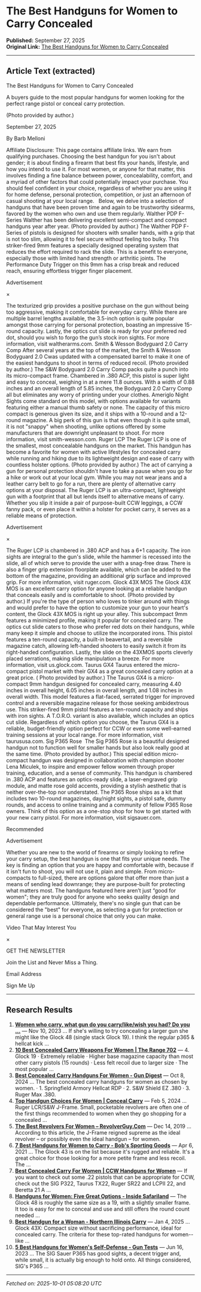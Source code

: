 # The Best Handguns for Women to Carry Concealed

**Published:** September 27, 2025  
**Original Link:** [The Best Handguns for Women to Carry Concealed](https://www.shootingtimes.com/editorial/best-handguns-women-carry-concealed/536515)

---

## Article Text (extracted)

The Best Handguns for Women to Carry Concealed

A buyers guide to the most popular handguns for women looking for the perfect range pistol or conceal carry protection.

 (Photo provided by author.)

September 27, 2025

By Barb Melloni

Affiliate Disclosure: This page contains affiliate links. We earn from qualifying purchases.
Choosing the best handgun for you isn't about gender; it is about finding a firearm that best fits your hands, lifestyle, and how you intend to use it. For most women, or anyone for that matter, this involves finding a fine balance between power, concealability, comfort, and a myriad of other factors that could potentially impact your purchase. You should feel confident in your choice, regardless of whether you are using it for home defense, personal protection, competition, or just an afternoon of casual shooting at your local range.   Below, we delve into a selection of handguns that have been proven time and again to be trustworthy sidearms, favored by the women who own and use them regularly.
Walther PDP F-Series
Walther has been delivering excellent semi-compact and compact handguns year after year. (Photo provided by author.)
The Walther PDP F-Series of pistols is designed for shooters with smaller hands, with a grip that is not too slim, allowing it to feel secure without feeling too bulky. This striker-fired 9mm features a specially designed operating system that reduces the effort required to rack the slide. This is a benefit to everyone, especially those with limited hand strength or arthritic joints. The Performance Duty Trigger on this 9mm has a crisp break and reduced reach, ensuring effortless trigger finger placement.

Advertisement

×

The texturized grip provides a positive purchase on the gun without being too aggressive, making it comfortable for everyday carry. While there are multiple barrel lengths available, the 3.5-inch option is quite popular amongst those carrying for personal protection, boasting an impressive 15-round capacity. Lastly, the optics cut slide is ready for your preferred red dot, should you wish to forgo the gun’s stock iron sights. For more information, visit waltherarms.com.
Smith & Wesson Bodyguard 2.0 Carry Comp
After several years at the top of the market, the Smith & Wesson Bodyguard 2.0 Cwas updated with a compensated barrel to make it one of the easiest handguns to shoot in terms of reduced recoil. (Photo provided by author.)
The S&W Bodyguard 2.0 Carry Comp packs quite a punch into its micro-compact frame. Chambered in .380 ACP, this pistol is super light and easy to conceal, weighing in at a mere 11.8 ounces. With a width of 0.88 inches and an overall length of 5.85 inches, the Bodyguard 2.0 Carry Comp all but eliminates any worry of printing under your clothes. Ameriglo Night Sights come standard on this model, with options available for variants featuring either a manual thumb safety or none. The capacity of this micro compact is generous given its size, and it ships with a 10-round and a 12-round magazine. A big perk of this gun is that even though it is quite small, it is not "snappy" when shooting, unlike options offered by some manufacturers that are downright unpleasant to shoot. For more information, visit smith-wesson.com.
Ruger LCP
The Ruger LCP is one of the smallest, most concealable handguns on the market. This handgun has become a favorite for women with active lifestyles for concealed carry while running and hiking due to its lightweight design and ease of carry with countless holster options. (Photo provided by author.)
The act of carrying a gun for personal protection shouldn't have to take a pause when you go for a hike or work out at your local gym. While you may not wear jeans and a leather carry belt to go for a run, there are plenty of alternative carry options at your disposal. The Ruger LCP is an ultra-compact, lightweight gun with a footprint that all but lends itself to alternative means of carry. Whether you slip it inside a pair of purpose-built CCW leggings, a CCW fanny pack, or even place it within a holster for pocket carry, it serves as a reliable means of protection.

Advertisement

×

The Ruger LCP is chambered in .380 ACP and has a 6+1 capacity. The iron sights are integral to the gun's slide, while the hammer is recessed into the slide, all of which serve to provide the user with a snag-free draw. There is also a finger grip extension floorplate available, which can be added to the bottom of the magazine, providing an additional grip surface and improved grip. For more information, visit ruger.com.
Glock 43X MOS
The Glock 43X MOS is an excellent carry option for anyone looking at a reliable handgun that conceals easily and is comfortable to shoot. (Photo provided by author.)
If you're the type of person who loves to tinker around with things and would prefer to have the option to customize your gun to your heart's content, the Glock 43X MOS is right up your alley. This subcompact 9mm features a minimized profile, making it popular for concealed carry. The optics cut slide caters to those who prefer red dots on their handguns, while many keep it simple and choose to utilize the incorporated irons. This pistol features a ten-round capacity, a built-in beavertail, and a reversible magazine catch, allowing left-handed shooters to easily switch it from its right-handed configuration. Lastly, the slide on the 43XMOS sports cleverly placed serrations, making slide manipulation a breeze. For more information, visit us.glock.com.
Taurus GX4
Taurus entered the micro-compact pistol market with their GX4 as a great concealed carry option at a great price. ( Photo provided by author.)
The Taurus GX4 is a micro-compact 9mm handgun designed for concealed carry, measuring 4.40 inches in overall height, 6.05 inches in overall length, and 1.08 inches in overall width. This model features a flat-faced, serrated trigger for improved control and a reversible magazine release for those seeking ambidextrous use. This striker-fired 9mm pistol features a ten-round capacity and ships with iron sights. A T.O.R.O. variant is also available, which includes an optics cut slide. Regardless of which option you choose, the Taurus GX4 is a reliable, budget-friendly option perfect for CCW or even some well-earned training sessions at your local range. For more information, visit taurususa.com.
Sig P365 Rose 
The Sig P365 Rose is a beautiful designed handgun not to function well for smaller hands but also look really good at the same time. (Photo provided by author.)
This special edition micro-compact handgun was designed in collaboration with champion shooter Lena Miculek, to inspire and empower fellow women through proper training, education, and a sense of community. This handgun is chambered in .380 ACP and features an optics-ready slide, a laser-engraved grip module, and matte rose gold accents, providing a stylish aesthetic that is neither over-the-top nor understated. The P365 Rose ships as a kit that includes two 10-round magazines, day/night sights, a pistol safe, dummy rounds, and access to online training and a community of fellow P365 Rose owners. Think of this option as a one-stop shop for how to get started with your new carry pistol. For more information, visit sigsauer.com.

Recommended

Advertisement

Whether you are new to the world of firearms or simply looking to refine your carry setup, the best handgun is one that fits your unique needs. The key is finding an option that you are happy and comfortable with, because if it isn't fun to shoot, you will not use it, plain and simple. From micro-compacts to full-sized, there are options galore that offer more than just a means of sending lead downrange; they are purpose-built for protecting what matters most. The handguns featured here aren’t just “good for women"; they are truly good for anyone who seeks quality design and dependable performance. Ultimately, there's no single gun that can be considered the "best" for everyone, as selecting a gun for protection or general range use is a personal choice that only you can make.

Video That May Interest You

×

GET THE NEWSLETTER

 Join the List and Never Miss a Thing.

Email Address

Sign Me Up

---

## Research Results

1. **[Women who carry, what gun do you carry/like/wish you had? Do you ...](https://www.reddit.com/r/CCW/comments/17se35n/women_who_carry_what_gun_do_you_carrylikewish_you/)** — Nov 10, 2023 ... If she's willing to try concealing a larger gun she might like the Glock 48 (single stack Glock 19). I think the regular p365 & hellcat kick ...
2. **[10 Best Concealed Carry Weapons For Women | The Range 702](https://www.therange702.com/blog/10-best-concealed-carry-weapons-for-women/)** — 4. Glock 19 · Extremely reliable · Higher base magazine capacity than most other carry pistols (15 rounds) · Less felt recoil due to larger size · The most popular ...
3. **[Best Concealed Carry Handguns For Women - Gun Digest](https://gundigest.com/gun-reviews/handguns-reviews/best-concealed-carry-handguns-for-women)** — Oct 8, 2024 ... The best concealed carry handguns for women as chosen by women. · 1. Springfield Armory Hellcat RDP · 2. S&W Shield EZ .380 · 3. Ruger Max .380.
4. **[Top Handgun Choices For Women | Conceal Carry](https://blog.primaryarms.com/guide/handgun-choices-for-women/)** — Feb 5, 2024 ... Ruger LCR/S&W J-Frame. Small, pocketable revolvers are often one of the first things recommended to women when they go shopping for a concealed ...
5. **[The Best Revolvers For Women – RevolverGuy.Com](https://revolverguy.com/the-best-revolvers-for-women/)** — Dec 14, 2019 ... According to this article, the J-Frame reigned supreme as the ideal revolver – or possibly even the ideal handgun – for women.
6. **[7 Best Handguns for Women to Carry - Bob's Sporting Goods](https://bobsmerch.com/best-handguns-for-women-to-carry/)** — Apr 6, 2021 ... The Glock 43 is on the list because it's rugged and reliable. It's a great choice for those looking for a more petite frame and less recoil. The ...
7. **[Best Concealed Carry For Women | CCW Handguns for Women](https://www.libertysafe.com/blogs/the-vault/best-concealed-carry-pistol-for-women)** — If you want to check out some .22 pistols that can be appropriate for CCW, check out the SIG P322, Taurus TX22, Ruger SR22 and LCPII 22, and Beretta 21 A ...
8. **[Handguns for Women: Five Great Options - Inside Safariland](https://inside.safariland.com/blog/handguns-for-women-five-great-options/)** — The Glock 48 is roughly the same size as a 19, with a slightly smaller frame. It too is easy for me to conceal and use and still offers the round count needed ...
9. **[Best Handgun for a Woman - Northern Illinois Carry](https://northernillinoiscarry.com/blog/2025/1/4/best-handgun-for-a-woman-top-choices-reviewed)** — Jan 4, 2025 ... Glock 43X: Compact size without sacrificing performance, ideal for concealed carry. The criteria for these top-rated handguns for women--like ...
10. **[5 Best Handguns for Women's Self-Defense - Gun Tests](https://www.gun-tests.com/handguns/5-best-handguns-for-womens-self-defense/)** — Jun 16, 2023 ... The SIG Sauer P365 has good sights, a decent trigger and, while small, it is actually big enough to hold onto. All things considered, SIG's P365 ...

---

*Fetched on: 2025-10-01 05:08:20 UTC*